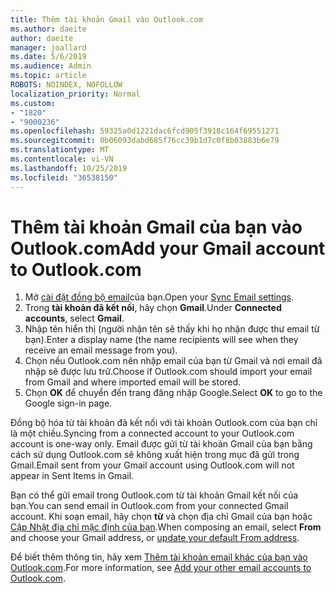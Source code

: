 ```yaml
---
title: Thêm tài khoản Gmail vào Outlook.com
ms.author: daeite
author: daeite
manager: joallard
ms.date: 5/6/2019
ms.audience: Admin
ms.topic: article
ROBOTS: NOINDEX, NOFOLLOW
localization_priority: Normal
ms.custom:
- "1820"
- "9000236"
ms.openlocfilehash: 59325a0d1221dac6fcd905f3918c164f69551271
ms.sourcegitcommit: 0b06093dabd685f76cc39b1d7c0f8b03883b6e79
ms.translationtype: MT
ms.contentlocale: vi-VN
ms.lasthandoff: 10/25/2019
ms.locfileid: "36538150"
---
```

# <a name="add-your-gmail-account-to-outlookcom"></a><span data-ttu-id="fb710-102">Thêm tài khoản Gmail của bạn vào Outlook.com</span><span class="sxs-lookup"><span data-stu-id="fb710-102">Add your Gmail account to Outlook.com</span></span>

1. <span data-ttu-id="fb710-103">Mở [cài đặt đồng bộ email](https://go.microsoft.com/fwlink/?linkid=875264)của bạn.</span><span class="sxs-lookup"><span data-stu-id="fb710-103">Open your [Sync Email settings](https://go.microsoft.com/fwlink/?linkid=875264).</span></span>
2. <span data-ttu-id="fb710-104">Trong **tài khoản đã kết nối**, hãy chọn **Gmail**.</span><span class="sxs-lookup"><span data-stu-id="fb710-104">Under **Connected accounts**, select **Gmail**.</span></span>
3. <span data-ttu-id="fb710-105">Nhập tên hiển thị (người nhận tên sẽ thấy khi họ nhận được thư email từ bạn).</span><span class="sxs-lookup"><span data-stu-id="fb710-105">Enter a display name (the name recipients will see when they receive an email message from you).</span></span>
4. <span data-ttu-id="fb710-106">Chọn nếu Outlook.com nên nhập email của bạn từ Gmail và nơi email đã nhập sẽ được lưu trữ.</span><span class="sxs-lookup"><span data-stu-id="fb710-106">Choose if Outlook.com should import your email from Gmail and where imported email will be stored.</span></span>
5. <span data-ttu-id="fb710-107">Chọn **OK** để chuyển đến trang đăng nhập Google.</span><span class="sxs-lookup"><span data-stu-id="fb710-107">Select **OK** to go to the Google sign-in page.</span></span>

<span data-ttu-id="fb710-108">Đồng bộ hóa từ tài khoản đã kết nối với tài khoản Outlook.com của bạn chỉ là một chiều.</span><span class="sxs-lookup"><span data-stu-id="fb710-108">Syncing from a connected account to your Outlook.com account is one-way only.</span></span> <span data-ttu-id="fb710-109">Email được gửi từ tài khoản Gmail của bạn bằng cách sử dụng Outlook.com sẽ không xuất hiện trong mục đã gửi trong Gmail.</span><span class="sxs-lookup"><span data-stu-id="fb710-109">Email sent from your Gmail account using Outlook.com will not appear in Sent Items in Gmail.</span></span>

<span data-ttu-id="fb710-110">Bạn có thể gửi email trong Outlook.com từ tài khoản Gmail kết nối của bạn.</span><span class="sxs-lookup"><span data-stu-id="fb710-110">You can send email in Outlook.com from your connected Gmail account.</span></span> <span data-ttu-id="fb710-111">Khi soạn email, hãy chọn **từ** và chọn địa chỉ Gmail của bạn hoặc [Cập Nhật địa chỉ mặc định của bạn](https://go.microsoft.com/fwlink/?linkid=875264).</span><span class="sxs-lookup"><span data-stu-id="fb710-111">When composing an email, select **From** and choose your Gmail address, or [update your default From address](https://go.microsoft.com/fwlink/?linkid=875264).</span></span>

<span data-ttu-id="fb710-112">Để biết thêm thông tin, hãy xem [Thêm tài khoản email khác của bạn vào Outlook.com](https://support.office.com/article/c5224df4-5885-4e79-91ba-523aa743f0ba?wt.mc_id=Office_Outlook_com_Alchemy).</span><span class="sxs-lookup"><span data-stu-id="fb710-112">For more information, see [Add your other email accounts to Outlook.com](https://support.office.com/article/c5224df4-5885-4e79-91ba-523aa743f0ba?wt.mc_id=Office_Outlook_com_Alchemy).</span></span>